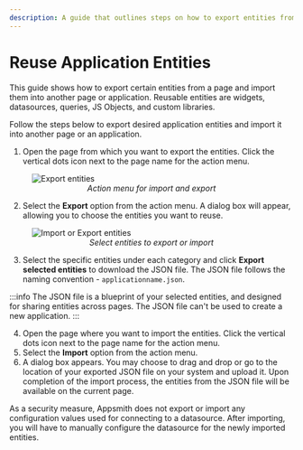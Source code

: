 ```yaml
---
description: A guide that outlines steps on how to export entities from a page to a JSON file and subsequently import it into another page.
---
```


# Reuse Application Entities

This guide shows how to export certain entities from a page and import them into another page or application. Reusable entities are widgets, datasources, queries, JS Objects, and custom libraries. 


Follow the steps below to export desired application entities and import it into another page or an application.

1. Open the page from which you want to export the entities. Click the vertical dots icon next to the page name for the action menu.

<figure>
 <img src="/img/reuse-entities-across-pages-action-menu.png" style= {{width:"640px", height:"auto"}} alt="Export entities"/>
  <figcaption align = "center"><i>Action menu for import and export</i></figcaption>
</figure> 

2. Select the **Export** option from the action menu. A dialog box will appear, allowing you to choose the entities you want to reuse.
<figure>
  <img src="/img/reuse-entities-across-pages-import-export.png" style= {{width:"640px", height:"auto"}} alt="Import or Export entities"/>
  <figcaption align = "center"><i>Select entities to export or import</i></figcaption>
</figure>   

3.  Select the specific entities under each category and click **Export selected entities** to download the JSON file. The JSON file follows the naming convention - `applicationname.json`.


:::info
The JSON file is a blueprint of your selected entities, and designed for sharing entities across pages. The JSON file can't be used to create a new application. 
:::

4.  Open the page where you want to import the entities. Click the vertical dots icon next to the page name for the action menu.
5. Select the **Import** option from the action menu. 
6. A dialog box appears. You may choose to drag and drop or go to the location of your exported JSON file on your system and upload it. Upon completion of the import process, the entities from the JSON file will be available on the current page.

As a security measure, Appsmith does not export or import any configuration values used for connecting to a datasource. After importing, you will have to manually configure the datasource for the newly imported entities.
